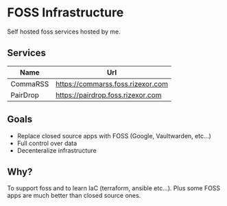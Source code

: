 # FOSS Infrastructure

Self hosted foss services hosted by me.

## Services

| Name | Url |
| --- | ---- |
| CommaRSS | https://commarss.foss.rizexor.com |
| PairDrop | https://pairdrop.foss.rizexor.com |

## Goals

- Replace closed source apps with FOSS (Google, Vaultwarden, etc...)
- Full control over data
- Decenteralize infrastructure

## Why?

To support foss and to learn IaC (terraform, ansible etc...). Plus some FOSS
apps are much better than closed source ones.

